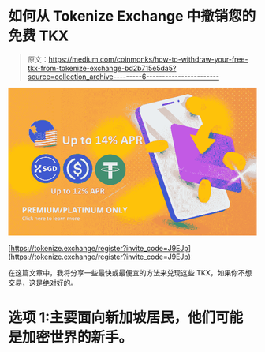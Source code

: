 # 如何从 Tokenize Exchange 中撤销您的免费 TKX

> 原文：<https://medium.com/coinmonks/how-to-withdraw-your-free-tkx-from-tokenize-exchange-bd2b715e5da5?source=collection_archive---------6----------------------->

![](img/b234271c22a674469de077a7c16ce7fe.png)

[https://tokenize.exchange/register?invite_code=J9EJp](https://tokenize.exchange/register?invite_code=J9EJp)

在这篇文章中，我将分享一些最快或最便宜的方法来兑现这些 TKX，如果你不想交易，这是绝对好的。

# 选项 1:主要面向新加坡居民，他们可能是加密世界的新手。